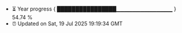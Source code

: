 - ⏳ Year progress { ████████████████▁▁▁▁▁▁▁▁▁▁▁▁▁▁ } 54.74 %
- ⏰ Updated on Sat, 19 Jul 2025 19:19:34 GMT

